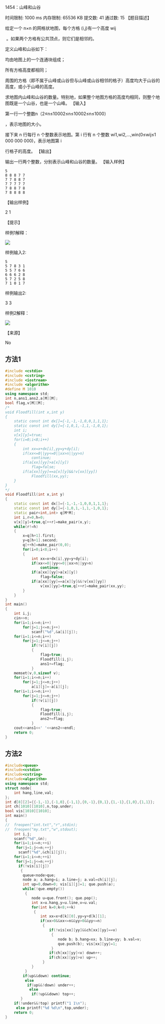 1454：山峰和山谷

时间限制: 1000 ms         内存限制: 65536 KB
提交数: 41     通过数: 15
【题目描述】

给定一个 n×n
的网格状地图，每个方格 (i,j)有一个高度 wij

​​ 。如果两个方格有公共顶点，则它们是相邻的。

定义山峰和山谷如下：

均由地图上的一个连通块组成；

所有方格高度都相同；

周围的方格（即不属于山峰或山谷但与山峰或山谷相邻的格子）高度均大于山谷的高度，或小于山峰的高度。

求地图内山峰和山谷的数量。特别地，如果整个地图方格的高度均相同，则整个地图既是一个山谷，也是一个山峰。
【输入】

第一行一个整数n（2≤n≤10002≤n≤10002≤n≤1000）

，表示地图的大小。

接下来 n
行每行 n 个整数表示地图。第 i 行有 n 个整数 wi1,wi2,…,win(0≤wij≤1 000 000 000)，表示地图第 i

行格子的高度。
【输出】

输出一行两个整数，分别表示山峰和山谷的数量。
【输入样例】

```
5
8 8 8 7 7
7 7 8 8 7
7 7 7 7 7
7 8 8 7 8
7 8 8 8 8
```

【输出样例】

2 1

【提示】

样例1解释：

![](1454a.gif)

样例输入2:

```
5
5 7 8 3 1
5 5 7 6 6
6 6 6 2 8
5 7 2 5 8
7 1 0 1 7
```

样例输出2:

3 3

样例2解释：

![](1454b.gif)

【来源】

No

## 方法1

```cpp
#include <cstdio>
#include <cstring>
#include <iostream>
#include <algorithm>
#define M 1010
using namespace std;
int n,ans1,ans2,a[M][M];
bool flag,v[M][M];
/*
void Floodfill(int x,int y)
{
	static const int dx[]={-1,-1,-1,0,0,1,1,1};
	static const int dy[]={-1,0,1,-1,1,-1,0,1};
	int i;
	v[x][y]=true;
	for(i=0;i<8;i++)
	{
		int xx=x+dx[i],yy=y+dy[i];
		if(xx<=0||yy<=0||xx>n||yy>n)
			continue;
		if(a[xx][yy]>a[x][y])
			flag=false;
		if(a[xx][yy]==a[x][y]&&!v[xx][yy])
			Floodfill(xx,yy);
	}
}
*/
void Floodfill(int x,int y)
{
	static const int dx[]={-1,-1,-1,0,0,1,1,1};
	static const int dy[]={-1,0,1,-1,1,-1,0,1};
	static pair<int,int> q[M*M];
	int i,r=0,h=0;
	v[x][y]=true,q[++r]=make_pair(x,y);
	while(r!=h)
	{
		x=q[h+1].first;
		y=q[h+1].second;
		q[++h]=make_pair(0,0);
		for(i=0;i<8;i++)
		{
			int xx=x+dx[i],yy=y+dy[i];
			if(xx<=0||yy<=0||xx>n||yy>n)
				continue;
			if(a[xx][yy]>a[x][y])
				flag=false;
			if(a[xx][yy]==a[x][y]&&!v[xx][yy])
				v[xx][yy]=true,q[++r]=make_pair(xx,yy);
		}
	}
}
int main()
{
	int i,j;
	cin>>n;
	for(i=1;i<=n;i++)
		for(j=1;j<=n;j++)
			scanf("%d",&a[i][j]);
	for(i=1;i<=n;i++)
		for(j=1;j<=n;j++)
			if(!v[i][j])
			{
				flag=true;
				Floodfill(i,j);
				ans1+=flag;
			}
	memset(v,0,sizeof v);
	for(i=1;i<=n;i++)
		for(j=1;j<=n;j++)
			a[i][j]=-a[i][j];
	for(i=1;i<=n;i++)
		for(j=1;j<=n;j++)
			if(!v[i][j])
			{
				flag=true;
				Floodfill(i,j);
				ans2+=flag;
			}
	cout<<ans1<<' '<<ans2<<endl;
	return 0;
}
```

## 方法2

```cpp
#include<queue>
#include<cstdio>
#include<cstring>
#include<algorithm>
using namespace std;
struct node{
	int hang,line,val;
};
int d[8][2]={{-1,-1},{-1,0},{-1,1},{0,-1},{0,1},{1,-1},{1,0},{1,1}};
int ch[1010][1010],n,top,under;
bool vis[1010][1010];
int main()
{
//	freopen("int.txt","r",stdin);
//	freopen("my.txt","w",stdout);
	int i,j;
	scanf("%d",&n);
	for(i=1;i<=n;++i)
	 for(j=1;j<=n;++j)
	  scanf("%d",&ch[i][j]);
	for(i=1;i<=n;++i)
	 for(j=1;j<=n;++j)
	  if(!vis[i][j])
	   {
	   	queue<node>que;
	   	node a; a.hang=i; a.line=j; a.val=ch[i][j];
	   	int up=0,down=0; vis[i][j]=1; que.push(a);
	   	while(!que.empty())
	   	 {
	   	 	node u=que.front(); que.pop();
	   	 	int x=u.hang,y=u.line,v=u.val;
	   	 	for(int k=0;k<8;++k)
	   	 	 {
	   	 	 	int xx=x+d[k][0],yy=y+d[k][1];
	   	 	 	if(xx>0&&xx<=n&&yy>0&&yy<=n)
	   	 	 	 {
	   	 	 	 	if(!vis[xx][yy]&&ch[xx][yy]==v)
	   	 	 	 	 {
	   	 	 	 	 	node b; b.hang=xx; b.line=yy; b.val=v;
	   	 	 	 	 	que.push(b); vis[xx][yy]=1;
					 }
					if(ch[xx][yy]<v) down++;
					if(ch[xx][yy]>v) up++;
				 }
			}
	     }
	    if(up&&down) continue;
	     else 
	      if(up&&!down) under++;
	       else 
	        if(!up&&down) top++;
	   }
	if(!under&&!top) printf("1 1\n");
	 else printf("%d %d\n",top,under);
	return 0;
}
```

